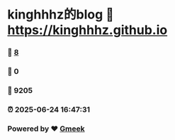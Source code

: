 # kinghhhz的blog :link: https://kinghhhz.github.io 
### :page_facing_up: [8](https://kinghhhz.github.io/tag.html) 
### :speech_balloon: 0 
### :hibiscus: 9205 
### :alarm_clock: 2025-06-24 16:47:31 
### Powered by :heart: [Gmeek](https://github.com/Meekdai/Gmeek)
